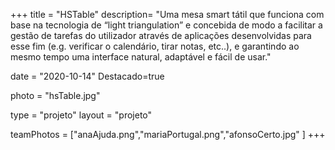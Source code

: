+++
title = "HSTable"
description= "Uma mesa smart tátil que funciona com base na tecnologia de “light triangulation” e concebida de modo a facilitar a gestão de tarefas do utilizador através de aplicações desenvolvidas para esse fim (e.g. verificar o calendário, tirar notas, etc..), e garantindo ao mesmo tempo uma interface natural, adaptável e fácil de usar." 

date = "2020-10-14" 
Destacado=true 

photo = "hsTable.jpg" 

type = "projeto" 
layout = "projeto" 

teamPhotos = ["anaAjuda.png","mariaPortugal.png","afonsoCerto.jpg" ] 
+++